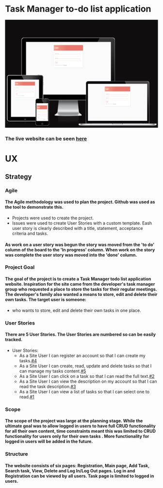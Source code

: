 # Task Manager to-do list application

![](images/picture1.png)


### The live website can be seen [here](https://mytodolist-applic.herokuapp.com/login/)

# UX
## Strategy 
### Agile
#### The Agile methodology was used to plan the project. Github was used as the tool to demonstrate this.
* Projects were used to create the project.
* Issues were used to create User Stories with a custom template. Eash user story is clearly described with a title, statement, acceptance criteria and tasks.
#### As work on a user story was begun the story was moved from the 'to do' column of the board to the 'In progress' column. When work on the story was complete the user story was moved into the 'done' column.


### Project Goal
#### The goal of the project is to create a Task Manager todo list application website. Inspiration for the site came from the developer's task manager group who requested a place to store the tasks for their regular meetings. The developer's family also wanted a means to store, edit and delete their own tasks. The target user is someone:
* who wants to store, edit and delete their own tasks in one place.

### User Stories
#### There are 5 User Stories. The User Stories are numbered so can be easily tracked. 
* User Stories: 
   * As a Site User I can register an account so that I can create my tasks.[#4](https://github.com/DublinSwords/TODO_LIST/projects/1#card-83891071)
   * As a Site User I can create, read, update and delete tasks so that I can manage my tasks content.[#5](https://github.com/DublinSwords/TODO_LIST/projects/1#card-83891125)
   * As a Site User I can click on a task so that I can read the full text.[#2](https://github.com/DublinSwords/TODO_LIST/projects/1#card-83890944)
   * As a Site User I can view the description on my account so that I can read the task description.[#3](https://github.com/DublinSwords/TODO_LIST/projects/1#card-83891033)
   * As a Site User I can view a list of tasks so that I can select one to read.[#1](https://github.com/DublinSwords/TODO_LIST/projects/1#card-83890832)

### Scope
#### The scope of the project was large at the planning stage. While the ultimate goal was to allow logged in users to have full CRUD functionality for all their own content, time constraints meant this was limited to CRUD functionality for users only for their own tasks . More functionality for logged in users will be added in the future. 

### Structure
#### The website consists of six pages: Registration, Main page, Add Task, Search task, View, Delete and Log In/Log Out pages. Log in and Registration can be viewed by all users. Task page is limited to logged in users.